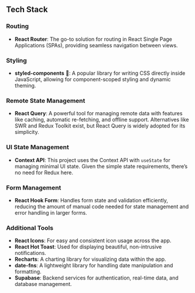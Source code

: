## Tech Stack

### Routing

- **React Router**: The go-to solution for routing in React Single Page Applications (SPAs), providing seamless navigation between views.

### Styling

- **styled-components** 💅: A popular library for writing CSS directly inside JavaScript, allowing for component-scoped styling and dynamic theming.

### Remote State Management

- **React Query**: A powerful tool for managing remote data with features like caching, automatic re-fetching, and offline support. Alternatives like SWR and Redux Toolkit exist, but React Query is widely adopted for its simplicity.

### UI State Management

- **Context API**: This project uses the Context API with `useState` for managing minimal UI state. Given the simple state requirements, there’s no need for Redux here.

### Form Management

- **React Hook Form**: Handles form state and validation efficiently, reducing the amount of manual code needed for state management and error handling in larger forms.

### Additional Tools

- **React Icons**: For easy and consistent icon usage across the app.
- **React Hot Toast**: Used for displaying beautiful, non-intrusive notifications.
- **Recharts**: A charting library for visualizing data within the app.
- **date-fns**: A lightweight library for handling date manipulation and formatting.
- **Supabase**: Backend services for authentication, real-time data, and database management.
